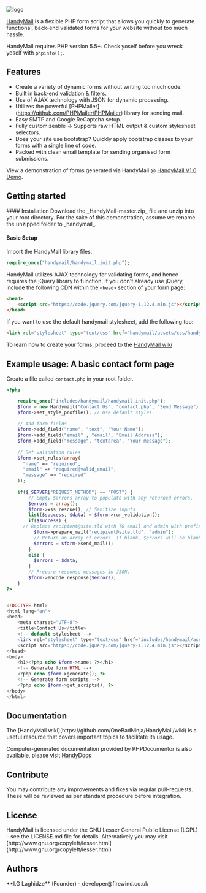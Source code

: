 ![logo](http://firewind.co.uk/handymail/assets/images/logo.png)


[HandyMail](http://firewind.co.uk/handymail) is a flexible PHP form script that allows you quickly to generate functional, back-end
validated forms for your website without too much hassle. 

HandyMail requires PHP version 5.5+. Check yoself before you wreck yoself with ```phpinfo();```.

<h2 id="features">Features</h2>

- Create a variety of dynamic forms without writing too much code.
- Built in back-end validation & filters.
- Use of AJAX technology with JSON for dynamic processing.
- Utilizes the powerful [PHPMailer] (https://github.com/PHPMailer/PHPMailer) library for sending mail.
- Easy SMTP and Google ReCaptcha setup.
- Fully customizeable -> Supports raw HTML output & custom stylesheet selectors.
- Does your site use bootstrap? Quickly apply bootstrap classes to your forms with a single line of code.
- Packed with clean email template for sending organised form submissions.

View a demonstration of forms generated via HandyMail @ [HandyMail V1.0 Demo](http://firewind.co.uk/handymail).

<h2 id="start">Getting started</h2>
#### Installation
Download the _HandyMail-master.zip_ file and unzip into your root directory. For the sake of this demonstration, assume we rename the unzipped folder to _handymail_.

#### Basic Setup

Import the HandyMail library files:

```php
require_once("handymail/handymail.init.php");
```


HandyMail utilizes AJAX technology for validating forms, and hence requires the jQuery library to function. If you don't already use jQuery, include the following CDN within the `<head>` section of your form page:

```html
<head>
    <script src="https://code.jquery.com/jquery-1.12.4.min.js"></script>
</head>

```

If you want to use the default handymail stylesheet, add the following too:
```html
<link rel="stylesheet" type="text/css" href="handymail/assets/css/handymail.css"/>
```

To learn how to create your forms, proceed to the [HandyMail wiki](https://github.com/OneBadNinja/HandyMail/wiki)

<h2 id="example">Example usage: A basic contact form page</h2>

Create a file called ```contact.php``` in your root folder.

```php
<?php

    require_once("includes/handymail/handymail.init.php");
    $form = new Handymail("Contact Us", "contact.php", "Send Message");
    $form->set_style_profile(); // Use default styles.
    
    // Add form fields
    $form->add_field("name", "text", "Your Name");
    $form->add_field("email" , "email", "Email Address");
    $form->add_field("message", "textarea", "Your message");
    
    // Set validation rules
    $form->set_rules(array(
      "name" => "required",
      "email" => "required|valid_email",
      "message" => "required"
    ));
    
    if($_SERVER["REQUEST_METHOD"] == "POST") {
        // Empty $errors array to populate with any returned errors. 
        $errors = array();
        $form->xss_rescue(); // Sanitize inputs
        list($success, $data) = $form->run_validation();
        if($success) {
	  // Replace recipient@site.tld with TO email and admin with prefix of FROM email ie [admin]@yoursite.com
          $form->prepare_mail("recipient@site.tld", "admin");
          // Return an array of errors. If blank, $errors will be blank too.
          $errors = $form->send_mail();
        }
        else {
          $errors = $data;
        }
        // Prepare response messages in JSON.
        $form->encode_response($errors);
    }
?>


<!DOCTYPE html>
<html lang="en">
<head>
    <meta charset="UTF-8">
    <title>Contact Us</title>
    <!-- default stylesheet -->
    <link rel="stylesheet" type="text/css" href="includes/handymail/assets/css/handymail.css"/>
    <script src="https://code.jquery.com/jquery-1.12.4.min.js"></script>
</head>
<body>
    <h1><?php echo $form->name; ?></h1>
    <!-- Generate form HTML -->
    <?php echo $form->generate(); ?>
    <!-- Generate form scripts -->
    <?php echo $form->get_scripts(); ?>
</body>
</html>
```


<h2 id="documentation">Documentation</h2>
The [HandyMail wiki](https://github.com/OneBadNinja/HandyMail/wiki) is a useful resource that covers important topics to facilitate its usage. 

Computer-generated documentation provided by PHPDocumentor is also available, please visit [HandyDocs](http://onebadninja.github.io/handymail/docs/)

<h2 id="contribute">Contribute</h2>
You may contribute any improvements and fixes via regular pull-requests. These will be reviewed as per standard procedure before integration.

<h2 id="license">License</h2>
HandyMail is licensed under the GNU Lesser General Public License (LGPL) - see the LICENSE.md file for details.
Alternatively you may visit [http://www.gnu.org/copyleft/lesser.html](http://www.gnu.org/copyleft/lesser.html)

<h2 id="contact">Authors</h2>
**I.G Laghidze** (Founder) - developer@firewind.co.uk
